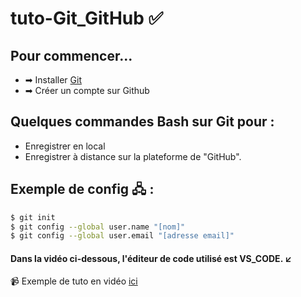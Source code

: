 # tuto-Git_GitHub &#9989;

## Pour commencer...
- &#10145; Installer [Git](https://git-scm.com/)
- &#10145; Créer un compte sur Github

## Quelques commandes Bash sur Git pour :
- Enregistrer en local
- Enregistrer à distance sur la plateforme de "GitHub".

## Exemple de config &#128423; :
```sh
$ git init
$ git config --global user.name "[nom]"
$ git config --global user.email "[adresse email]"
````

#### Dans la vidéo ci-dessous, l'éditeur de code utilisé est VS_CODE. &#8601;

&#128249; Exemple de tuto en vidéo [ici](https://www.youtube.com/watch?v=eXF0epLeCgo)
